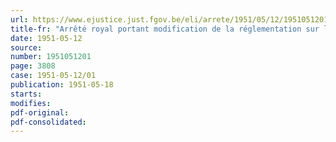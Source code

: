 ```yaml
---
url: https://www.ejustice.just.fgov.be/eli/arrete/1951/05/12/1951051201/justel
title-fr: "Arrêté royal portant modification de la réglementation sur le transport rémunéré de choses par véhicules automobiles"
date: 1951-05-12
source:
number: 1951051201
page: 3808
case: 1951-05-12/01
publication: 1951-05-18
starts:
modifies:
pdf-original:
pdf-consolidated:
---
```


